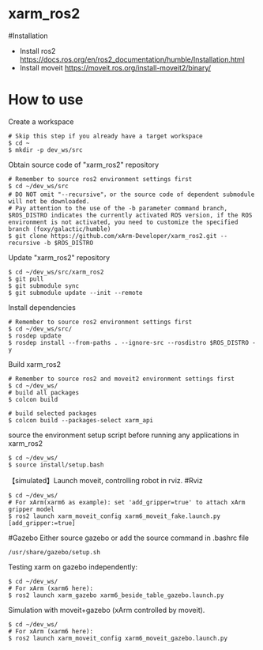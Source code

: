 # xarm_ros2

#Installation 
- Install ros2 https://docs.ros.org/en/ros2_documentation/humble/Installation.html
- Install moveit https://moveit.ros.org/install-moveit2/binary/


# How to use 
Create a workspace
```shell
# Skip this step if you already have a target workspace
$ cd ~
$ mkdir -p dev_ws/src
```
Obtain source code of "xarm_ros2" repository
```shell
# Remember to source ros2 environment settings first
$ cd ~/dev_ws/src
# DO NOT omit "--recursive"，or the source code of dependent submodule will not be downloaded.
# Pay attention to the use of the -b parameter command branch, $ROS_DISTRO indicates the currently activated ROS version, if the ROS environment is not activated, you need to customize the specified branch (foxy/galactic/humble)
$ git clone https://github.com/xArm-Developer/xarm_ros2.git --recursive -b $ROS_DISTRO
```

Update "xarm_ros2" repository
```shell
$ cd ~/dev_ws/src/xarm_ros2
$ git pull
$ git submodule sync
$ git submodule update --init --remote
```
Install dependencies

```shell
# Remember to source ros2 environment settings first
$ cd ~/dev_ws/src/
$ rosdep update
$ rosdep install --from-paths . --ignore-src --rosdistro $ROS_DISTRO -y
```
Build xarm_ros2

```shell
# Remember to source ros2 and moveit2 environment settings first
$ cd ~/dev_ws/
# build all packages
$ colcon build

# build selected packages
$ colcon build --packages-select xarm_api
```
source the environment setup script before running any applications in xarm_ros2

```shell
$ cd ~/dev_ws/
$ source install/setup.bash
```


【simulated】Launch moveit, controlling robot in rviz.
#Rviz
```shell
$ cd ~/dev_ws/
# For xArm(xarm6 as example): set 'add_gripper=true' to attach xArm gripper model
$ ros2 launch xarm_moveit_config xarm6_moveit_fake.launch.py [add_gripper:=true]
```

#Gazebo
Either source gazebo or add the source command in .bashrc file
```shell
/usr/share/gazebo/setup.sh
```
Testing xarm on gazebo independently:
```shell
$ cd ~/dev_ws/
# For xArm (xarm6 here):
$ ros2 launch xarm_gazebo xarm6_beside_table_gazebo.launch.py
```
Simulation with moveit+gazebo (xArm controlled by moveit).

```shell
$ cd ~/dev_ws/
# For xArm (xarm6 here):
$ ros2 launch xarm_moveit_config xarm6_moveit_gazebo.launch.py
```
